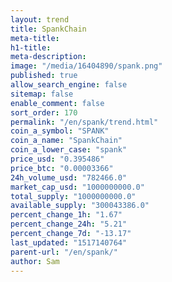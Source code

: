 ```yaml
---
layout: trend
title: SpankChain
meta-title: 
h1-title: 
meta-description: 
image: "/media/16404890/spank.png"
published: true
allow_search_engine: false
sitemap: false
enable_comment: false
sort_order: 170
permalink: "/en/spank/trend.html"
coin_a_symbol: "SPANK"
coin_a_name: "SpankChain"
coin_a_lower_case: "spank"
price_usd: "0.395486"
price_btc: "0.00003366"
24h_volume_usd: "782466.0"
market_cap_usd: "1000000000.0"
total_supply: "1000000000.0"
available_supply: "300043386.0"
percent_change_1h: "1.67"
percent_change_24h: "5.21"
percent_change_7d: "-13.17"
last_updated: "1517140764"
parent-url: "/en/spank/"
author: Sam
---
```


